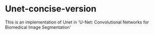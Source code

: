 # Unet-concise-version
This is an implementation of Unet in 'U-Net: Convolutional Networks for Biomedical Image Segmentation'
